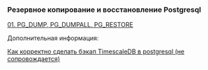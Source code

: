 ### Резервное копирование и восстановление Postgresql
[01. PG_DUMP, PG_DUMPALL, PG_RESTORE ](https://github.com/Aleksey-10081967/Postgresql-study/blob/main/backups/pgdump/pgdump.md)


Дополнительная информация:

[Как корректно сделать бэкап TimescaleDB в postgresql (не сопровождается)](https://rabota.dev/forum/threads/%D0%9A%D0%B0%D0%BA-%D0%BA%D0%BE%D1%80%D1%80%D0%B5%D0%BA%D1%82%D0%BD%D0%BE-%D1%81%D0%B4%D0%B5%D0%BB%D0%B0%D1%82%D1%8C-%D0%B1%D1%8D%D0%BA%D0%B0%D0%BF-timescaledb-%D0%B2-postgresql.4017/)

